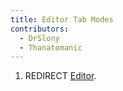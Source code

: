 ```yaml
---
title: Editor Tab Modes
contributors:
  - DrSlony
  - Thanatomanic
---
```


1.  REDIRECT [Editor](editor).
